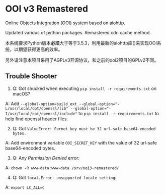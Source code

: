 # OOI v3 Remastered
Online Objects Integration (OOI) system based on aiohttp.

Updated various of python packages. Remastered cdn cache method.

本系统要求Python版本**必须**大于等于3.5.3，利用最新的aiohttp库()来实现OOI系统，以期望获得更高的效率。

另外请注意本项目采用了AGPLv3开源协议，和之前的ooi2项目的GPLv2不同。

## Trouble Shooter
1. Q: Got shucked when executing `pip install -r requirements.txt` on macOS?

A: Add `--global-option=build_ext --global-option="-L/usr/local/opt/openssl/lib" --global-option="-I/usr/local/opt/openssl/include"` to
`pip install -r requirements.txt`  to help find openssl header files.

2. Q: Got `ValueError: Fernet key must be 32 url-safe base64-encoded bytes.`

A: Add environment variable `OOI_SECRET_KEY` with the value of 32 url-safe base64-encoded bytes.

3. Q: Any *Permission Denied* error:

A: `chown -R www-data:www-data /srv/ooi3-remastered/`

4. Q: Got `local.Error: unsupported locale setting`:

A: `export LC_ALL=C`

